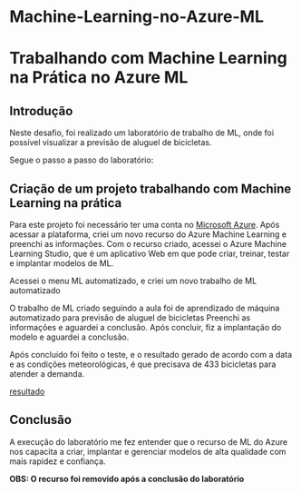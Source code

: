 # Machine-Learning-no-Azure-ML

# Trabalhando com Machine Learning na Prática no Azure ML

## Introdução

Neste desafio, foi realizado um laboratório de trabalho de ML, onde foi possível visualizar a previsão de aluguel de bicicletas.

Segue o passo a passo do laboratório:

## Criação de um projeto trabalhando com Machine Learning na prática

Para este projeto foi necessário ter uma conta no [Microsoft Azure](https://azure.microsoft.com/pt-br/get-started/azure-portal).
Após acessar a plataforma, criei um novo recurso do Azure Machine Learning e preenchi as informações.
Com o recurso criado, acessei o Azure Machine Learning Studio, que é um aplicativo Web em que pode criar, treinar, testar e implantar modelos de ML.

Acessei o menu ML automatizado, e criei um novo trabalho de ML automatizado

O trabalho de ML criado seguindo a aula foi de aprendizado de máquina automatizado para previsão de aluguel de bicicletas
Preenchi as informações e aguardei a conclusão.
Após concluir, fiz a implantação do modelo e aguardei a conclusão.

Após concluído foi feito o teste, e o resultado gerado de acordo com a data e as condições meteorológicas, é que precisava de 433 bicicletas para atender a demanda.

[resultado](img/result.JPG)

## Conclusão

A execução do laboratório me fez entender que o recurso de ML do Azure nos capacita a criar, implantar e gerenciar modelos de alta qualidade com mais rapidez e confiança.

**OBS: O recurso foi removido após a conclusão do laboratório**

